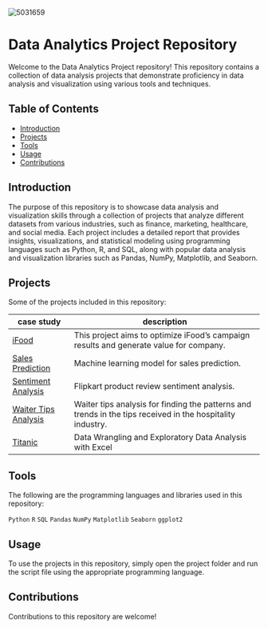 
![5031659](https://user-images.githubusercontent.com/113444489/228137832-baeb2981-417d-4baa-86ce-b5b44d368dd0.jpg)
# Data Analytics Project Repository
Welcome to the Data Analytics Project repository! This repository contains a collection of data analysis projects that demonstrate proficiency in data analysis and visualization using various tools and techniques.

## Table of Contents
- [Introduction](#introduction)
- [Projects](#projects)
- [Tools](#tools)
- [Usage](#usage)
- [Contributions](#contributions)


## Introduction
The purpose of this repository is to showcase data analysis and visualization skills through a collection of projects that analyze different datasets from various industries, such as finance, marketing, healthcare, and social media.
Each project includes a detailed report that provides insights, visualizations, and statistical modeling using programming languages such as Python, R, and SQL, along with popular data analysis and visualization libraries such as Pandas, NumPy, Matplotlib, and Seaborn.

## Projects
Some of the projects included in this repository:

| case study | description |
| --- | --- |
| [iFood](https://github.com/rahulsarma01/Data-Analytics-Projects/blob/main/Marketing%20Analytics/iFood/iFood%20.ipynb)  | This project aims to optimize iFood’s campaign results and generate value for company. |
| [Sales Prediction](https://github.com/rahulsarma01/Data-Analytics-Projects/blob/main/Marketing%20Analytics/Sales%20Prediction/sales_prediction.ipynb) | Machine learning model for sales prediction. |
| [Sentiment Analysis](https://github.com/rahulsarma01/Data-Analytics-Projects/blob/main/People%20Analytics/Sentiment%20Analysis/sentiment_analysis.ipynb) | Flipkart product review sentiment analysis. |
| [Waiter Tips Analysis](https://github.com/rahulsarma01/Data-Analytics-Projects/blob/main/People%20Analytics/Waiter%20Tips%20Analysis/waiter_tips_analysis.ipynb) | Waiter tips analysis for finding the patterns and trends in the tips received in the hospitality industry. |
| [Titanic](https://github.com/rahulsarma01/Data-Analytics-Projects/blob/main/Excel%20for%20Data%20Analysis/Data%20Analysis/titanic_data_analysis.xlsx) | Data Wrangling and Exploratory Data Analysis with Excel |

## Tools
The following are the programming languages and libraries used in this repository:

 `Python`
 `R`
 `SQL`
 `Pandas`
 `NumPy`
 `Matplotlib`
 `Seaborn`
 `ggplot2`

## Usage
To use the projects in this repository, simply open the project folder and run the script file using the appropriate programming language.

## Contributions
Contributions to this repository are welcome! 
